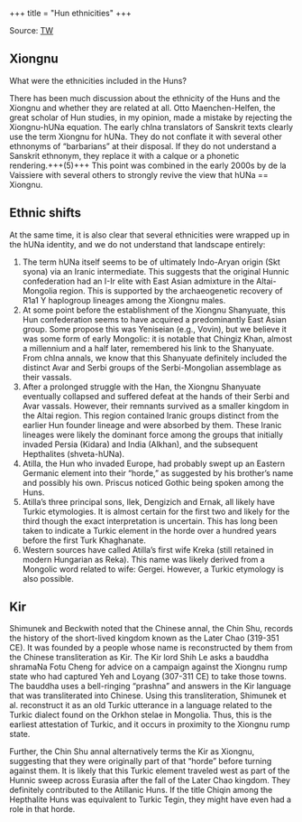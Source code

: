 +++
title = "Hun ethnicities"
+++

Source: [TW](https://x.com/blog_supplement/status/1845557829110845696)

## Xiongnu
What were the ethnicities included in the Huns?

There has been much discussion about the ethnicity of the Huns and the Xiongnu and whether they are related at all. Otto Maenchen-Helfen, the great scholar of Hun studies, in my opinion, made a mistake by rejecting the Xiongnu-hUNa equation. The early chIna translators of Sanskrit texts clearly use the term Xiongnu for hUNa. They do not conflate it with several other ethnonyms of “barbarians” at their disposal. If they do not understand a Sanskrit ethnonym, they replace it with a calque or a phonetic rendering.+++(5)+++ This point was combined in the early 2000s by de la Vaissiere with several others to strongly revive the view that hUNa == Xiongnu.

## Ethnic shifts
At the same time, it is also clear that several ethnicities were wrapped up in the hUNa identity, and we do not understand that landscape entirely:

1. The term hUNa itself seems to be of ultimately Indo-Aryan origin (Skt syona) via an Iranic intermediate. This suggests that the original Hunnic confederation had an I-Ir elite with East Asian admixture in the Altai-Mongolia region. This is supported by the archaeogenetic recovery of R1a1 Y haplogroup lineages among the Xiongnu males.
2. At some point before the establishment of the Xiongnu Shanyuate, this Hun confederation seems to have acquired a predominantly East Asian group. Some propose this was Yeniseian (e.g., Vovin), but we believe it was some form of early Mongolic: it is notable that Chingiz Khan, almost a millennium and a half later, remembered his link to the Shanyuate. From chIna annals, we know that this Shanyuate definitely included the distinct Avar and Serbi groups of the Serbi-Mongolian assemblage as their vassals.
3. After a prolonged struggle with the Han, the Xiongnu Shanyuate eventually collapsed and suffered defeat at the hands of their Serbi and Avar vassals. However, their remnants survived as a smaller kingdom in the Altai region. This region contained Iranic groups distinct from the earlier Hun founder lineage and were absorbed by them. These Iranic lineages were likely the dominant force among the groups that initially invaded Persia (Kidara) and India (Alkhan), and the subsequent Hepthalites (shveta-hUNa).
4. Atilla, the Hun who invaded Europe, had probably swept up an Eastern Germanic element into their “horde,” as suggested by his brother’s name and possibly his own. Priscus noticed Gothic being spoken among the Huns.
5. Atilla’s three principal sons, Ilek, Dengizich and Ernak, all likely have Turkic etymologies. It is almost certain for the first two and likely for the third though the exact interpretation is uncertain. This has long been taken to indicate a Turkic element in the horde over a hundred years before the first Turk Khaghanate.
6. Western sources have called Atilla’s first wife Kreka (still retained in modern Hungarian as Reka). This name was likely derived from a Mongolic word related to wife: Gergei. However, a Turkic etymology is also possible.

## Kir
Shimunek and Beckwith noted that the Chinese annal, the Chin Shu, records the history of the short-lived kingdom known as the Later Chao (319-351 CE). It was founded by a people whose name is reconstructed by them from the Chinese transliteration as Kir. The Kir lord Shih Le asks a bauddha shramaNa Fotu Cheng for advice on a campaign against the Xiongnu rump state who had captured Yeh and Loyang (307-311 CE) to take those towns. The bauddha uses a bell-ringing “prashna” and answers in the Kir language that was transliterated into Chinese. Using this transliteration, Shimunek et al. reconstruct it as an old Turkic utterance in a language related to the Turkic dialect found on the Orkhon stelae in Mongolia. Thus, this is the earliest attestation of Turkic, and it occurs in proximity to the Xiongnu rump state. 

Further, the Chin Shu annal alternatively terms the Kir as Xiongnu, suggesting that they were originally part of that “horde” before turning against them. It is likely that this Turkic element traveled west as part of the Hunnic sweep across Eurasia after the fall of the Later Chao kingdom. They definitely contributed to the Atillanic Huns. If the title Chiqin among the Hepthalite Huns was equivalent to Turkic Tegin, they might have even had a role in that horde.